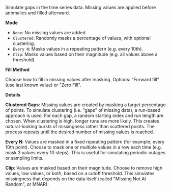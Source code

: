 Simulate gaps in the time series data. Missing values are applied before anomalies and filled afterward.

**Mode**

- `None`: No missing values are added.
- `Clustered`:  Randomly masks a percentage of values, with optional clustering.
- `Every N`: Masks values in a repeating pattern (e.g. every 10th).
- `Clip`: Masks values based on their magnitude (e.g. all values above a threshold).

**Fill Method**

Choose how to fill in missing values after masking. Options: "Forward fill" (use last known value) or "Zero Fill".

**Details**

**Clustered Gaps**: Missing values are created by masking a target percentage of points. To simulate clustering (i.e. "gaps" of missing data), a run-based approach is used. For each gap, a random starting index and run length are chosen. When clustering is high, longer runs are more likely. This creates natural-looking bursts of missingness rather than scattered points. The process repeats until the desired number of missing values is reached.

**Every N**: Values are masked in a fixed repeating pattern (for example, every 10th point). Choose to mask one or multiple values in a row each time (e.g. mask 3 values every 10 steps). This is useful for simulating periodic outages or sampling limits.

**Clip**: Values are masked based on their magnitude. Choose to remove high values, low values, or both, based on a cutoff threshold. This simulates missingness that depends on the data itself (called "Missing Not At Random", or MNAR).
